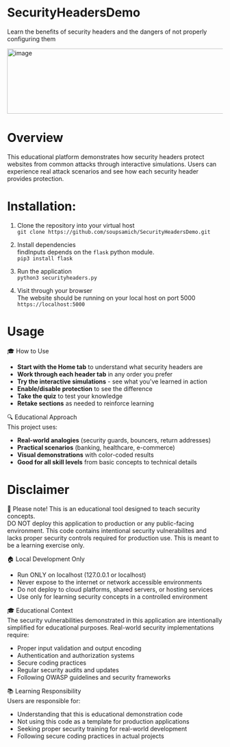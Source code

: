 # SecurityHeadersDemo
Learn the benefits of security headers and the dangers of not properly configuring them

<img width="1328" height="152" alt="image" src="https://github.com/user-attachments/assets/a44da297-b86d-4b99-bcc6-2060d4ec1742" />

# Overview
This educational platform demonstrates how security headers protect websites from common attacks through interactive simulations. Users can experience real attack scenarios and see how each security header provides protection.

# Installation:
1. Clone the repository into your virtual host  
```git clone https://github.com/soupsamich/SecurityHeadersDemo.git```

2. Install dependencies  
findInputs depends on the `flask` python module.  
```pip3 install flask```

3. Run the application  
```python3 securityheaders.py```

4. Visit through your browser  
The website should be running on your local host on port 5000  
```https://localhost:5000```


# Usage
🎓 How to Use
- **Start with the Home tab** to understand what security headers are
- **Work through each header tab** in any order you prefer
- **Try the interactive simulations** - see what you've learned in action
- **Enable/disable protection** to see the difference
- **Take the quiz** to test your knowledge
- **Retake sections** as needed to reinforce learning

🔍 Educational Approach  
This project uses:  
- **Real-world analogies** (security guards, bouncers, return addresses)
- **Practical scenarios** (banking, healthcare, e-commerce)
- **Visual demonstrations** with color-coded results
- **Good for all skill levels** from basic concepts to technical details

# Disclaimer
🚨 Please note! This is an educational tool designed to teach security concepts.  
DO NOT deploy this application to production or any public-facing environment. This code contains intentional security vulnerabilites and lacks proper security controls required for production use. This is meant to be a learning exercise only.

🏠 Local Development Only
- Run ONLY on localhost (127.0.0.1 or localhost)
- Never expose to the internet or network accessible environments
- Do not deploy to cloud platforms, shared servers, or hosting services
- Use only for learning security concepts in a controlled environment

🎓 Educational Context  
The security vulnerabilities demonstrated in this application are intentionally simplified for educational purposes. Real-world security implementations require:  
- Proper input validation and output encoding
- Authentication and authorization systems
- Secure coding practices
- Regular security audits and updates
- Following OWASP guidelines and security frameworks

📚 Learning Responsibility  
Users are responsible for:  
- Understanding that this is educational demonstration code
- Not using this code as a template for production applications
- Seeking proper security training for real-world development
- Following secure coding practices in actual projects
